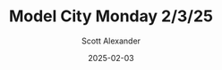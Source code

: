 ---
layout: podcast
title: "Model City Monday 2/3/25"
author: Scott Alexander
description: https://www.astralcodexten.com/p/model-city-monday-2325
date: 2025-02-03
length: 2950764
duration: 738
guid: model-city-monday-2325
---